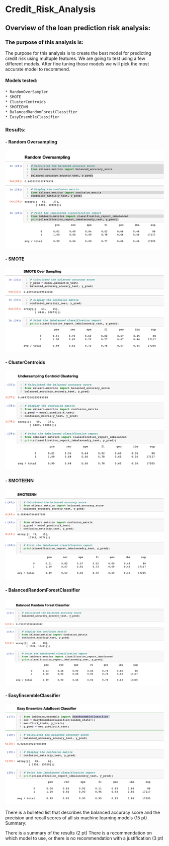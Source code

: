 # Credit_Risk_Analysis

## Overview of the loan prediction risk analysis:


### The purpose of this analysis is:

The purpose for this analysis is to create the best model for predicting credit risk using multuple features. We are going to test using a few different models. After fine tuning those models we will pick the most accurate model to recommend. 

#### Models tested:

    * RandomOverSampler
    * SMOTE
    * ClusterCentroids
    * SMOTEENN
    * BalancedRandomForestClassifier
    * EasyEnsembleClassifier 



### Results:

#### - Random Oversampling
![Rand](https://github.com/austink24/Credit_Risk_Analysis/blob/main/Random_overSampling.png)

#### - SMOTE
![SMOTE](https://github.com/austink24/Credit_Risk_Analysis/blob/main/SMOTE.png)

####  - ClusterCentroids
![Cluster](https://github.com/austink24/Credit_Risk_Analysis/blob/main/Cluster_centroid.png)

#### - SMOTEENN
![Smoteenn](https://github.com/austink24/Credit_Risk_Analysis/blob/main/SMOOTENN.png)

####  - BalancedRandomForestClassifier
![Blanced](https://github.com/austink24/Credit_Risk_Analysis/blob/main/balanced_random.png)

#### - EasyEnsembleClassifier 
![Easy](https://github.com/austink24/Credit_Risk_Analysis/blob/main/AdAboost.png)

        

There is a bulleted list that describes the balanced accuracy score and the precision and recall scores of all six machine learning models (15 pt)
Summary:

There is a summary of the results (2 pt)
There is a recommendation on which model to use, or there is no recommendation with a justification (3 pt)
